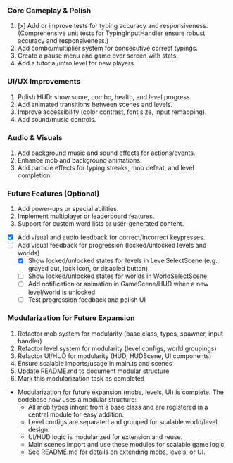 ### Core Gameplay & Polish
1. [x] Add or improve tests for typing accuracy and responsiveness. (Comprehensive unit tests for TypingInputHandler ensure robust accuracy and responsiveness.)
2. Add combo/multiplier system for consecutive correct typings.
3. Create a pause menu and game over screen with stats.
4. Add a tutorial/intro level for new players.

### UI/UX Improvements
1. Polish HUD: show score, combo, health, and level progress.
2. Add animated transitions between scenes and levels.
3. Improve accessibility (color contrast, font size, input remapping).
4. Add sound/music controls.

### Audio & Visuals
1. Add background music and sound effects for actions/events.
2. Enhance mob and background animations.
3. Add particle effects for typing streaks, mob defeat, and level completion.

### Future Features (Optional)
1. Add power-ups or special abilities.
2. Implement multiplayer or leaderboard features.
3. Support for custom word lists or user-generated content.

- [x] Add visual and audio feedback for correct/incorrect keypresses.
- [ ] Add visual feedback for progression (locked/unlocked levels and worlds)
    - [x] Show locked/unlocked states for levels in LevelSelectScene (e.g., grayed out, lock icon, or disabled button)
    - [ ] Show locked/unlocked states for worlds in WorldSelectScene
    - [ ] Add notification or animation in GameScene/HUD when a new level/world is unlocked
    - [ ] Test progression feedback and polish UI

### Modularization for Future Expansion
1. Refactor mob system for modularity (base class, types, spawner, input handler)
2. Refactor level system for modularity (level configs, world groupings)
3. Refactor UI/HUD for modularity (HUD, HUDScene, UI components)
4. Ensure scalable imports/usage in main.ts and scenes
5. Update README.md to document modular structure
6. Mark this modularization task as completed

- Modularization for future expansion (mobs, levels, UI) is complete. The codebase now uses a modular structure:
  - All mob types inherit from a base class and are registered in a central module for easy addition.
  - Level configs are separated and grouped for scalable world/level design.
  - UI/HUD logic is modularized for extension and reuse.
  - Main scenes import and use these modules for scalable game logic.
  - See README.md for details on extending mobs, levels, or UI.

<!-- Contains AI-generated edits -->
